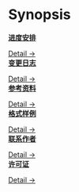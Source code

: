 # Synopsis

<div class="cards">
  <div class="card synopsis">
    <a href="/SCHEDULE"><strong>进度安排</strong></a>
    <p class="card-body"><small>   </small></p>
    <span><a href="/SCHEDULE">Detail →</a></span>
  </div>
  <div class="card synopsis">
    <a href="/CHANGELOG"><strong>变更日志</strong></a>
    <p class="card-body"><small>   </small></p>
    <span><a href="/CHANGELOG">Detail →</a></span>
  </div>
</div>

<div class="cards">
  <div class="card synopsis">
    <a href="/REFERENCE"><strong>参考资料</strong></a>
    <p class="card-body"><small>   </small></p>
    <span><a href="/REFERENCE">Detail →</a></span>
  </div>
  <div class="card synopsis">
    <a href="/NOTE"><strong>格式样例</strong></a>
    <p class="card-body"><small>   </small></p>
    <span><a href="/NOTE">Detail →</a></span>
  </div>
</div>

<div class="cards">
  <div class="card synopsis">
    <a href="/AUTHOR"><strong>联系作者</strong></a>
    <p class="card-body"><small>   </small></p>
    <span><a href="/AUTHOR">Detail →</a></span>
  </div>
  <div class="card synopsis">
    <a href="/LICENSE"><strong>许可证</strong></a>
    <p class="card-body"><small>   </small></p>
    <span><a href="/LICENSE">Detail →</a></span>
  </div>
</div>
